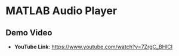 # MATLAB Audio Player

## Demo Video

- **YouTube Link**: https://www.youtube.com/watch?v=7ZrgC_BHlCI
